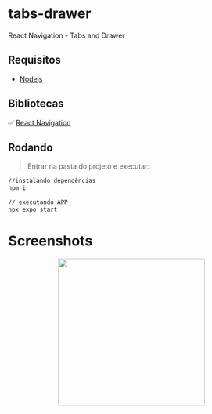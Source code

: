 # tabs-drawer
React Navigation - Tabs and Drawer

## Requisitos
- [Nodejs](https://nodejs.org/en/download/)

## Bibliotecas

:white_check_mark:	[React Navigation](https://reactnavigation.org/)

## Rodando
> Entrar na pasta do projeto e executar: 

```sh 
//instalando dependências 
npm i 

// executando APP
npx expo start
```

# Screenshots
<p align="center">
  <img src="https://github.com/karenyov//tabs-drawer/blob/main/app.png" width="300">
</p>

